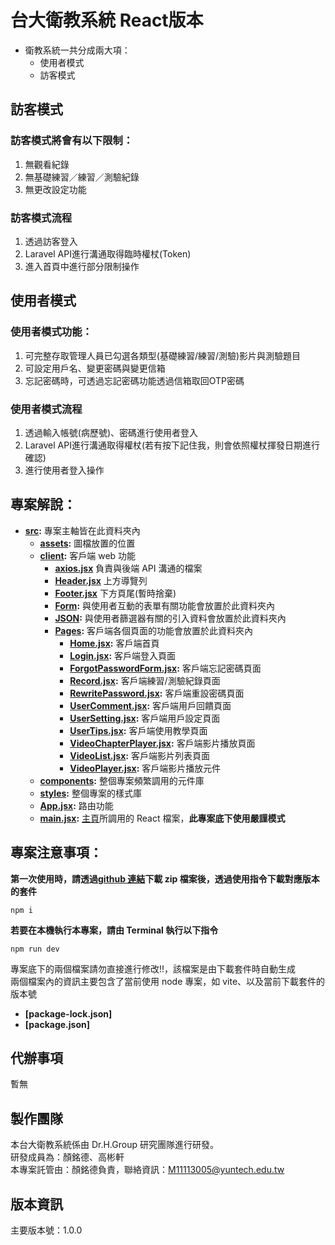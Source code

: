 # 台大衛教系統 React版本
- 衛教系統一共分成兩大項：
  - 使用者模式
  - 訪客模式

## 訪客模式

### 訪客模式將會有以下限制：
1. 無觀看紀錄
2. 無基礎練習／練習／測驗紀錄
3. 無更改設定功能

### 訪客模式流程
1. 透過訪客登入
2. Laravel API進行溝通取得臨時權杖(Token)
3. 進入首頁中進行部分限制操作

## 使用者模式
### 使用者模式功能：
1. 可完整存取管理人員已勾選各類型(基礎練習/練習/測驗)影片與測驗題目
2. 可設定用戶名、變更密碼與變更信箱
3. 忘記密碼時，可透過忘記密碼功能透過信箱取回OTP密碼

### 使用者模式流程
1. 透過輸入帳號(病歷號)、密碼進行使用者登入
2. Laravel API進行溝通取得權杖(若有按下記住我，則會依照權杖揮發日期進行確認)
3. 進行使用者登入操作
   

## 專案解說：

- **[src](./src/):** 專案主軸皆在此資料夾內
  - **[assets](./src/assets/):** 圖檔放置的位置
  - **[client](./src/client/):** 客戶端 web 功能
    - **[axios.jsx](./src/client/axios.jsx)** 負責與後端 API 溝通的檔案
    - **[Header.jsx](./src/client/Header.jsx)** 上方導覽列
    - **[Footer.jsx](./src/client/Footer.jsx)** 下方頁尾(暫時捨棄)
    - **[Form](./src/client/Form/):** 與使用者互動的表單有關功能會放置於此資料夾內
    - **[JSON](./src/client/JSON/):** 與使用者篩選器有關的引入資料會放置於此資料夾內
    - **[Pages](./src/client/Pages/):** 客戶端各個頁面的功能會放置於此資料夾內
      - **[Home.jsx](./src/client/Pages/Home.jsx):** 客戶端首頁
      - **[Login.jsx](./src/client/Pages/Login.jsx):** 客戶端登入頁面
      - **[ForgotPasswordForm.jsx](./src/client/Pages/ForgotPasswordForm.jsx):** 客戶端忘記密碼頁面
      - **[Record.jsx](./src/client/Pages/Record.jsx):** 客戶端練習/測驗紀錄頁面
      - **[RewritePassword.jsx](./src/client/Pages/RewritePassword.jsx):** 客戶端重設密碼頁面
      - **[UserComment.jsx](./src/client/Pages/UserComment.jsx):** 客戶端用戶回饋頁面
      - **[UserSetting.jsx](./src/client/Pages/UserSetting.jsx):** 客戶端用戶設定頁面
      - **[UserTips.jsx](./src/client/Pages/UserTips.jsx):** 客戶端使用教學頁面
      - **[VideoChapterPlayer.jsx](./src/client/Pages/VideoChapterPlayer.jsx):** 客戶端影片播放頁面
      - **[VideoList.jsx](./src/client/Pages/VideoList.jsx):** 客戶端影片列表頁面
      - **[VideoPlayer.jsx](./src/client/Pages/VideoPlayer.jsx):** 客戶端影片播放元件
  - **[components](./src/components/):** 整個專案頻繁調用的元件庫
  - **[styles](./src/styles/):** 整個專案的樣式庫
  - **[App.jsx](./src/App.jsx):** 路由功能
  - **[main.jsx](./src/main.jsx):** [主頁](./index.html)所調用的 React 檔案，**此專案底下使用嚴謹模式**

## 專案注意事項：

**第一次使用時，請透過[github 連結](https://github.com/Teddybiovlsi/ntuh_Client_ReactVersion.git)下載 zip 檔案後，透過使用指令下載對應版本的套件**

```Terminal
npm i
```

**若要在本機執行本專案，請由 Terminal 執行以下指令**

```Terminal
npm run dev
```

專案底下的兩個檔案請勿直接進行修改!!，該檔案是由下載套件時自動生成
<br/>
兩個檔案內的資訊主要包含了當前使用 node 專案，如 vite、以及當前下載套件的版本號

- **[package-lock.json]**
- **[package.json]**

## 代辦事項

暫無

## 製作團隊

本台大衛教系統係由 Dr.H.Group 研究團隊進行研發。<br>
研發成員為：顏銘德、高彬軒<br>
本專案託管由：顏銘德負責，聯絡資訊：M11113005@yuntech.edu.tw

## 版本資訊
主要版本號：1.0.0<br>
